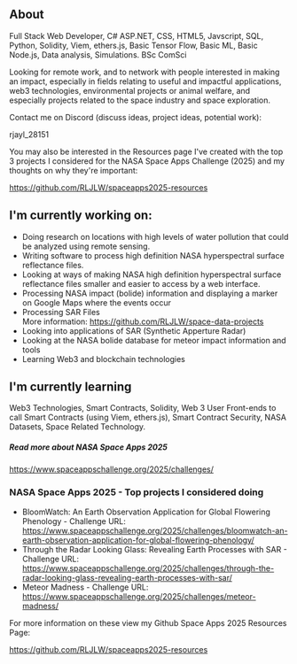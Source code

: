 ## About

Full Stack Web Developer, C# ASP.NET, CSS, HTML5, Javscript, SQL, Python, Solidity, Viem, ethers.js, Basic Tensor Flow, Basic ML, Basic Node.js, Data analysis, Simulations. BSc ComSci

Looking for remote work, and to network with people interested in making an impact, especially in fields relating to useful and impactful applications, web3 technologies, environmental projects or animal welfare, and especially projects related to the space industry and space exploration.

Contact me on Discord (discuss ideas, project ideas, potential work):

rjayl_28151

You may also be interested in the Resources page I've created with the top 3 projects I considered for the NASA Space Apps Challenge (2025) and my thoughts on why they're important:

https://github.com/RLJLW/spaceapps2025-resources

## I'm currently working on:
 - Doing research on locations with high levels of water pollution that could be analyzed using remote sensing.
 - Writing software to process high definition NASA hyperspectral surface reflectance files.
  - Looking at ways of making NASA high definition hyperspectral surface reflectance files smaller and easier to access by a web interface.
 - Processing NASA impact (bolide) information and displaying a marker on Google Maps where the events occur
 - Processing SAR Files
   <br />
   More information: https://github.com/RLJLW/space-data-projects
 - Looking into applications of SAR (Synthetic Apperture Radar)
 - Looking at the NASA bolide database for meteor impact information and tools
 - Learning Web3 and blockchain technologies
 

## I'm currently learning

Web3 Technologies, Smart Contracts, Solidity, Web 3 User Front-ends to call Smart Contracts (using Viem, ethers.js), Smart Contract Security, NASA Datasets, Space Related Technology.

##### Read more about NASA Space Apps 2025
https://www.spaceappschallenge.org/2025/challenges/

### NASA Space Apps 2025 - Top projects I considered doing
 
- BloomWatch: An Earth Observation Application for Global Flowering Phenology - 
  Challenge URL: https://www.spaceappschallenge.org/2025/challenges/bloomwatch-an-earth-observation-application-for-global-flowering-phenology/
- Through the Radar Looking Glass: Revealing Earth Processes with SAR - 
   Challenge URL: https://www.spaceappschallenge.org/2025/challenges/through-the-radar-looking-glass-revealing-earth-processes-with-sar/
- Meteor Madness - 
  Challenge URL: https://www.spaceappschallenge.org/2025/challenges/meteor-madness/


For more information on these view my Github Space Apps 2025 Resources Page:

https://github.com/RLJLW/spaceapps2025-resources
 


<!--
**RLJLW/rljlw** is a ✨ _special_ ✨ repository because its `README.md` (this file) appears on your GitHub profile.

Here are some ideas to get you started:

- 🔭 I’m currently working on ...
- 🌱 I’m currently learning ...
- 👯 I’m looking to collaborate on ...
- 🤔 I’m looking for help with ...
- 💬 Ask me about ...
- 📫 How to reach me: ...
- 😄 Pronouns: ...
- ⚡ Fun fact: ...
-->
